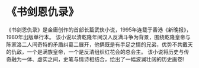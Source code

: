 # 《书剑恩仇录》

  《书剑恩仇录》是金庸创作的首部长篇武侠小说，1995年连载于香港《新晚报》，1980年出版单行本。
  该小说以清乾隆年间汉人反满斗争为背景，围绕乾隆皇帝与陈家洛二人间奇特的矛盾纠葛二展开，他俩既是有手足之情的兄弟，优势不共戴天的仇敌，一个是满族皇帝，一个是反清组织红花会的总会主。
  该小说将历史与传奇融为一体、虚实之间，史笔与情诗相结合，绘出了一幅波澜壮阔的历史画卷!
